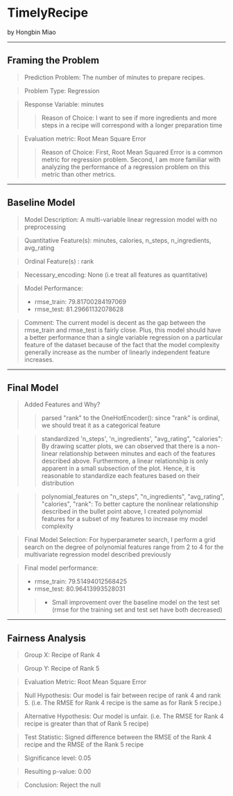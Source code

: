 # TimelyRecipe

by Hongbin Miao

---

## Framing the Problem

> Prediction Problem: The number of minutes to prepare recipes.

> Problem Type: Regression

> Response Variable: minutes
>>Reason of Choice: I want to see if more ingredients and more steps in a recipe will correspond with a longer preparation time

> Evaluation metric: Root Mean Square Error
>> Reason of Choice: First, Root Mean Squared Error is a common metric for regression problem. Second, I am more familiar with analyzing the performance of a regression problem on this metric than other metrics.

---
## Baseline Model

> Model Description: A multi-variable linear regression model with no preprocessing

> Quantitative Feature(s): minutes, calories, n_steps, n_ingredients, avg_rating

> Ordinal Feature(s) : rank

> Necessary_encoding: None (i.e treat all features as quantitative)

> Model Performance:  
> - rmse_train:   79.81700284197069 
> - rmse_test:    81.29661132078628

> Comment: The current model is decent as the gap between the rmse_train and rmse_test is fairly close. Plus, this model should have a better performance than a single variable regression on a particular feature of the dataset because of the fact that the  model complexity generally increase as the number of linearly independent feature increases.
---

## Final Model

> Added Features and Why?
>> parsed "rank" to the OneHotEncoder(): since "rank" is ordinal, we should treat it as a categorical feature

>> standardized 'n_steps', 'n_ingredients', "avg_rating",  "calories": By drawing scatter plots, we can observed that there is a non-linear relationship between minutes and each of the features described above. Furthermore, a linear relationship is only apparent in a small subsection of the plot. Hence, it is reasonable to standardize each features based on their distribution

>> polynomial_features on "n_steps", "n_ingredients", "avg_rating",  "calories", "rank": To better capture the nonlinear relationship described in the bullet point above, I created polynomial features for a subset of my features to increase my model complexity

> Final Model Selection: For hyperparameter search, I perform a grid search on the degree of polynomial features range from 2 to 4 for the multivariate regression model described previously

> Final model performance:
> - rmse_train:   79.51494012568425 
> - rmse_test:  80.96413993528031
>> - Small improvement over the baseline model on the test set (rmse for the training set and test set have both decreased)


---

## Fairness Analysis

> Group X: Recipe of Rank 4

> Group Y: Recipe of Rank 5

> Evaluation Metric: Root Mean Square Error

> Null Hypothesis: Our model is fair between recipe of rank 4 and rank 5. (i.e. The RMSE for Rank 4 recipe is the same as for Rank 5 recipe.)

> Alternative Hypothesis: Our model is unfair. (i.e. The RMSE for Rank 4 recipe is greater than that of Rank 5 recipe)

> Test Statistic: Signed difference between the RMSE of the Rank 4 recipe and the RMSE of the Rank 5 recipe

> Significance level: 0.05 

> Resulting p-value: 0.00

> Conclusion: Reject the null 
